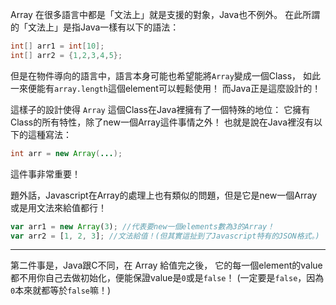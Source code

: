 Array 在很多語言中都是「文法上」就是支援的對象，Java也不例外。
在此所謂的「文法上」是指Java一樣有以下的語法：
```Java
int[] arr1 = int[10];
int[] arr2 = {1,2,3,4,5};
```

但是在物件導向的語言中，語言本身可能也希望能將`Array`變成一個Class，
如此一來便能有`array.length`這個element可以輕鬆使用！
而Java正是這麼設計的！

這樣子的設計使得 `Array` 這個Class在Java裡擁有了一個特殊的地位：
它擁有Class的所有特性，除了new一個Array這件事情之外！
也就是說在Java裡沒有以下的這種寫法：
```Java
int arr = new Array(...);
```
這件事非常重要！

題外話，Javascript在Array的處理上也有類似的問題，但是它是new一個Array或是用文法來給值都行！
```Javascript
var arr1 = new Array(3); //代表要new一個elements數為3的Array！
var arr2 = [1, 2, 3]; //文法給值！(但其實這扯到了Javascript特有的JSON格式。)
```

------

第二件事是，Java跟C不同，在 Array 給值完之後，
它的每一個element的value都不用你自己去做初始化，便能保證value是`0`或是`false`！
(一定要是`false`，因為`0`本來就都等於`false`嘛！)
